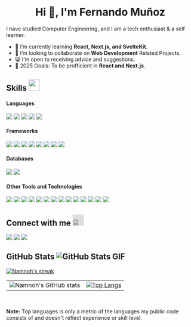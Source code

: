 <h1 align="center">Hi 👋, I'm Fernando Muñoz</h1>

I have studied Computer Engineering, and I am a tech enthusiast & a self learner.

- 🌱 I’m currently learning <b>React, Next.js, and SvelteKit.</b>
- 🤝 I’m looking to collaborate on <b>Web Development</b> Related Projects.
- 😸 I’m open to receiving advice and suggestions.
- 🥅 2025 Goals: To be profficient in <b>React and Next.js</b>.

## Skills <img src="https://media.giphy.com/media/iY8CRBdQXODJSCERIr/giphy.gif" width="30px">&nbsp; 

<h4> Languages </h4>
<span> 
    <img src="https://img.shields.io/badge/HTML5-E34F26?style=for-the-badge&logo=html5&logoColor=white">
    <img src="https://img.shields.io/badge/CSS3-1572B6?style=for-the-badge&logo=css3&logoColor=white">
    <img src="https://img.shields.io/badge/JavaScript-F7DF1E?style=for-the-badge&logo=javascript&logoColor=black">
    <img src="https://img.shields.io/badge/typescript-%23007ACC.svg?style=for-the-badge&logo=typescript&logoColor=white">
    <img src="https://img.shields.io/badge/python-3670A0?style=for-the-badge&logo=python&logoColor=ffdd54">
</span>

<h4> Frameworks </h4>
<span>
    <img src="https://img.shields.io/badge/Next-black?style=for-the-badge&logo=next.js&logoColor=white">
    <img src="https://img.shields.io/badge/React-20232A?style=for-the-badge&logo=react&logoColor=61DAFB">
    <img src="https://img.shields.io/badge/svelte-%23f1413d.svg?style=for-the-badge&logo=svelte&logoColor=white">
    <img src="https://img.shields.io/badge/nestjs-%23E0234E.svg?style=for-the-badge&logo=nestjs&logoColor=white">
    <img src="https://img.shields.io/badge/tailwindcss-%2338B2AC.svg?style=for-the-badge&logo=tailwind-css&logoColor=white">
    <img src="https://img.shields.io/badge/angular-%23DD0031.svg?style=for-the-badge&logo=angular&logoColor=white">
    <img src="https://img.shields.io/badge/django-%23092E20.svg?style=for-the-badge&logo=django&logoColor=white">
    <img src="https://img.shields.io/badge/Ionic-%233880FF.svg?style=for-the-badge&logo=Ionic&logoColor=white">
</span>

<h4> Databases </h4>
<span>
    <img src="https://img.shields.io/badge/postgres-%23316192.svg?style=for-the-badge&logo=postgresql&logoColor=white">
    <img src="https://img.shields.io/badge/MongoDB-4EA94B?style=for-the-badge&logo=mongodb&logoColor=white">
</span>

<h4> Other Tools and Technologies </h4>
<span>
    <img src="https://img.shields.io/badge/Git-F05032?style=for-the-badge&logo=git&logoColor=white">
    <img src="https://img.shields.io/badge/Node.js-339933?style=for-the-badge&logo=nodejs&logoColor=white">
    <img src="https://img.shields.io/badge/Postman-FF6C37?style=for-the-badge&logo=Postman&logoColor=white">
    <img src="https://img.shields.io/badge/Markdown-000000?style=for-the-badge&logo=markdown&logoColor=white">
    <img src="https://img.shields.io/badge/Sass-CC6699?style=for-the-badge&logo=sass&logoColor=white">
    <img src="https://img.shields.io/badge/json-5E5C5C?style=for-the-badge&logo=json&logoColor=white">
    <img src="https://img.shields.io/badge/pnpm-%234a4a4a.svg?style=for-the-badge&logo=pnpm&logoColor=f69220">
    <img src="https://img.shields.io/badge/npm-CB3837?style=for-the-badge&logo=npm&logoColor=white">
    <img src="https://img.shields.io/badge/figma-%23F24E1E.svg?style=for-the-badge&logo=figma&logoColor=white">
    <img src="https://img.shields.io/badge/Canva-%2300C4CC.svg?style=for-the-badge&logo=Canva&logoColor=white">
    <img src="https://img.shields.io/badge/Prisma-3982CE?style=for-the-badge&logo=Prisma&logoColor=white">
    <img src="https://img.shields.io/badge/jira-%230A0FFF.svg?style=for-the-badge&logo=jira&logoColor=white">
    <img src="https://img.shields.io/badge/Notion-%23000000.svg?style=for-the-badge&logo=notion&logoColor=white">
    <img src="https://img.shields.io/badge/Trello-%23026AA7.svg?style=for-the-badge&logo=Trello&logoColor=white">
</span>

## Connect with me <iframe src="https://giphy.com/embed/HKbjcQAXAAPdRA3TJ9" width="30" height="30" style="" frameBorder="0" class="giphy-embed" allowFullScreen></iframe>&nbsp;
<a href="mailto:ferm.programmer@gmail.com" target="_blank"><img src="https://img.shields.io/badge/Gmail-D14836?style=for-the-badge&logo=gmail&logoColor=white"></a>
<a href="https://www.linkedin.com/in/fernandomunozfrias/"><img src="https://img.shields.io/badge/linkedin-%230077B5.svg?style=for-the-badge&logo=linkedin&logoColor=white"></a>
<a href="https://github.com/Namnoh"><img src="https://img.shields.io/badge/github-%23121011.svg?style=for-the-badge&logo=github&logoColor=white"></a>
    
## GitHub Stats ![GitHub Stats GIF](https://media.giphy.com/media/BOPrq7m5jYS1W/giphy.gif)&nbsp;
<p>
    <a href="https://github.com/Namnoh/github-readme-streak-stats">
        <img title="🔥 Get streak stats for your profile at git.io/streak-stats" alt="Namnoh's streak" src="https://github-readme-streak-stats.herokuapp.com/?user=Namnoh&theme=black-ice&hide_border=true&stroke=0000&background=060A0CD0"/>
    </a>
</p>

<table style="width: 100%; border: none;">
  <tr>
    <td align="left" style="border: none;">
      <img src="https://github-readme-stats.vercel.app/api?username=Namnoh&show_icons=true&count_private=true&theme=great-gatsby" alt="Namnoh's GitHub stats" />
    </td>
    <td align="right" style="border: none;">
      <a href="https://github.com/Namnoh">
        <img src="https://github-readme-stats.vercel.app/api/top-langs/?username=Namnoh&theme=great-gatsby&layout=compact" alt="Top Langs" />
      </a>
    </td>
  </tr>
</table>

</br>

<b>Note:</b> Top languages is only a metric of the languages my public code consists of and doesn't reflect experience or skill level.
